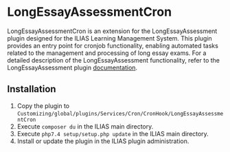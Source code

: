 # LongEssayAssessmentCron

LongEssayAssessmentCron is an extension for the LongEssayAssessment plugin designed for the ILIAS Learning Management System. This plugin provides an entry point for cronjob functionality, enabling automated tasks related to the management and processing of long essay exams.
For a detailed description of the LongEssayAssessment functionality, refer to the LongEssayAssessment plugin [documentation](https://github.com/EDUTIEK/LongEssayAssessment).

## Installation

1. Copy the plugin to `Customizing/global/plugins/Services/Cron/CronHook/LongEssayAssessmentCron`
2. Execute `composer du` in the ILIAS main directory.
3. Execute `php7.4 setup/setup.php update` in the ILIAS main directory.
4. Install or update the plugin in the ILIAS plugin administration.

